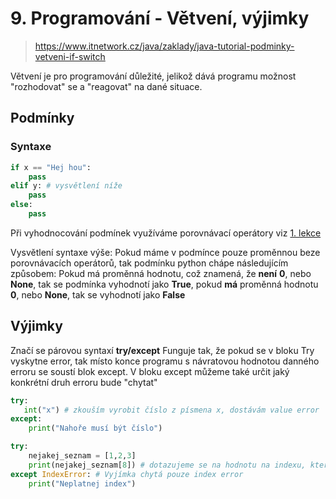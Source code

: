 # 9. Programování - Větvení, výjimky 

> https://www.itnetwork.cz/java/zaklady/java-tutorial-podminky-vetveni-if-switch

Větvení je pro programování důležité, jelikož dává programu možnost "rozhodovat" se a "reagovat" na dané situace.


## Podmínky

### Syntaxe 
```python
if x == "Hej hou":
    pass
elif y: # vysvětlení níže
    pass
else:
    pass
```

Při vyhodnocování podmínek využíváme porovnávací operátory viz [1. lekce](../01-promenne-dat_typy-operace/content.md)

Vysvětlení syntaxe výše: Pokud máme v podmínce pouze proměnnou beze porovnávacích operátorů, tak podmínku python chápe 
následujícím způsobem: Pokud má proměnná hodnotu, což znamená, že **není** **0**, nebo **None**, tak se podmínka vyhodnotí jako 
**True**, pokud **má** proměnná hodnotu **0**, nebo **None**, tak se vyhodnotí jako **False**

## Výjimky 
Značí se párovou syntaxí **try/except** 
Funguje tak, že pokud se v bloku Try vyskytne error, tak místo konce programu s návratovou hodnotou danného erroru se 
soustí blok except. V bloku except můžeme také určit jaký konkrétní druh erroru bude "chytat"

```python
try:
   int("x") # zkouším vyrobit číslo z písmena x, dostávám value error
except:
    print("Nahoře musí být číslo")

try:
    nejakej_seznam = [1,2,3]
    print(nejakej_seznam[8]) # dotazujeme se na hodnotu na indexu, který neexistuje (v našem případě máme jen 0,1,2), dostáváme index error
except IndexError: # Vyjímka chytá pouze index error
    print("Neplatnej index")

```